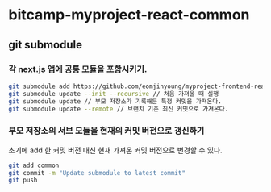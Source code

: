 # bitcamp-myproject-react-common

## git submodule

### 각 next.js 앱에 공통 모듈을 포함시키기.

```bash
git submodule add https://github.com/eomjinyoung/myproject-frontend-react-common src/common
git submodule update --init --recursive // 처음 가져올 때 실행
git submodule update // 부모 저장소가 기록해둔 특정 커밋을 가져온다.
git submodule update --remote // 브랜치 기준 최신 커밋으로 가져온다.
```

### 부모 저장소의 서브 모듈을 현재의 커밋 버전으로 갱신하기

초기에 add 한 커밋 버전 대신 현재 가져온 커밋 버전으로 변경할 수 있다.

```bash
git add common
git commit -m "Update submodule to latest commit"
git push
```
